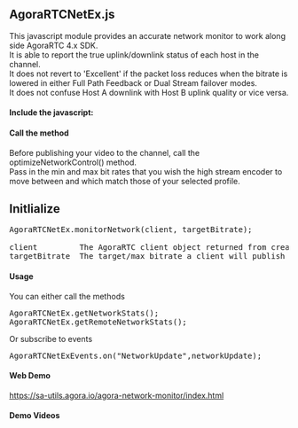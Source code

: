 
## AgoraRTCNetEx.js
This javascript module provides an accurate network monitor to work along side AgoraRTC 4.x SDK.    
It is able to report the true uplink/downlink status of each host in the channel.       
It does not revert to 'Excellent' if the packet loss reduces when the bitrate is lowered in either Full Path Feedback or Dual Stream failover modes.      
It does not confuse Host A downlink with Host B uplink quality or vice versa.         


#### Include the javascript:

<script src="./AgoraRTCNetEx.js"></script>
                
#### Call the method 

Before publishing your video to the channel, call the optimizeNetworkControl() method.         
Pass in the min and max bit rates that you wish the high stream encoder to move between and which match those of your selected profile.     
  
## Initlialize       

<pre>
AgoraRTCNetEx.monitorNetwork(client, targetBitrate);

client         The AgoraRTC client object returned from createClient method.     
targetBitrate  The target/max bitrate a client will publish video at. 
</pre>

#### Usage
You can either call the methods 
<pre>
AgoraRTCNetEx.getNetworkStats();      
AgoraRTCNetEx.getRemoteNetworkStats();
</pre>
Or subscribe to events     
<pre>
AgoraRTCNetExEvents.on("NetworkUpdate",networkUpdate);
</pre>

#### Web Demo
https://sa-utils.agora.io/agora-network-monitor/index.html

#### Demo Videos


